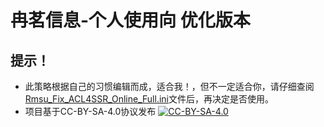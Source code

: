 # 冉茗信息-个人使用向 优化版本
## 提示！
* 此策略根据自己的习惯编辑而成，适合我！，但不一定适合你，请仔细查阅[Rmsu_Fix_ACL4SSR_Online_Full.ini](https://raw.githubusercontent.com/GrcanChen/Clash-Files/main/Local.ACL4SSR/Clash/config/Rmsu_Fix_ACL4SSR_Online_Full.ini)文件后，再决定是否使用。
* 项目基于CC-BY-SA-4.0协议发布  [![CC-BY-SA-4.0](https://licensebuttons.net/l/by-sa/4.0/88x31.png)](https://creativecommons.org/licenses/by-sa/4.0/deed.zh)
